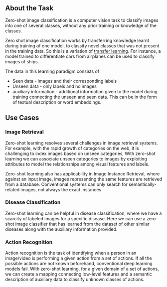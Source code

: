 ## About the Task

Zero-shot image classification is a computer vision task to classify images into one of several classes, without any prior training or knowledge of the classes. 

Zero shot image classification works by transferring knowledge learnt during training of one model, to classify novel classes that was not present in the training data. So this is a variation of [transfer learning](https://www.youtube.com/watch?v=BqqfQnyjmgg). For instance, a model trained to differentiate cars from airplanes can be used to classify images of ships.

The data in this learning paradigm consists of

- Seen data - images and their corresponding labels
- Unseen data -  only labels and no images
- auxiliary information - additional information given to the model during training connecting the unseen and seen data. This can be in the form of textual description or word embeddings.


## Use Cases


### Image Retrieval
Zero-shot learning resolves several challenges in image retrieval systems. For example, with the rapid growth of categories on the web, it is challenging to index images based on unseen categories, With zero-shot learning we can associate unseen categories to images by exploiting attributes to model the relationships among visual features and labels.

Zero-shot learning also has applicability in Image Instance Retrieval, where against an input image, images representing the same features are retrieved from a database. Conventional systems can only search for  semantically-related images, not always the exact instances.

### Disease Classification
Zero-shot learning can be helpful in disease classification, where we have a scarcity of labeled images for a specific disease. Here we can use a zero-shot image classifier that has learned from the dataset of other similar diseases along with the auxiliary information provided.


### Action Recognition
Action recognition is the task of identifying when a person in an image/video is performing a given action from a set of actions. If all the possible actions are not known beforehand, conventional deep learning models fail. With zero-shot learning, for a given domain of a set of actions, we can create a mapping connecting low-level features and a semantic description of auxiliary data to classify unknown classes of actions.
